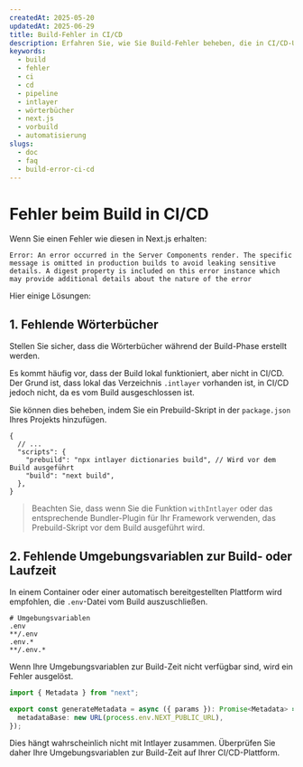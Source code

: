 ```yaml
---
createdAt: 2025-05-20
updatedAt: 2025-06-29
title: Build-Fehler in CI/CD
description: Erfahren Sie, wie Sie Build-Fehler beheben, die in CI/CD-Umgebungen auftreten.
keywords:
  - build
  - fehler
  - ci
  - cd
  - pipeline
  - intlayer
  - wörterbücher
  - next.js
  - vorbuild
  - automatisierung
slugs:
  - doc
  - faq
  - build-error-ci-cd
---
```


# Fehler beim Build in CI/CD

Wenn Sie einen Fehler wie diesen in Next.js erhalten:

```text
Error: An error occurred in the Server Components render. The specific message is omitted in production builds to avoid leaking sensitive details. A digest property is included on this error instance which may provide additional details about the nature of the error
```

Hier einige Lösungen:

## 1. Fehlende Wörterbücher

Stellen Sie sicher, dass die Wörterbücher während der Build-Phase erstellt werden.

Es kommt häufig vor, dass der Build lokal funktioniert, aber nicht in CI/CD. Der Grund ist, dass lokal das Verzeichnis `.intlayer` vorhanden ist, in CI/CD jedoch nicht, da es vom Build ausgeschlossen ist.

Sie können dies beheben, indem Sie ein Prebuild-Skript in der `package.json` Ihres Projekts hinzufügen.

```json5 fileName=package.json
{
  // ...
  "scripts": {
    "prebuild": "npx intlayer dictionaries build", // Wird vor dem Build ausgeführt
    "build": "next build",
  },
}
```

> Beachten Sie, dass wenn Sie die Funktion `withIntlayer` oder das entsprechende Bundler-Plugin für Ihr Framework verwenden, das Prebuild-Skript vor dem Build ausgeführt wird.

## 2. Fehlende Umgebungsvariablen zur Build- oder Laufzeit

In einem Container oder einer automatisch bereitgestellten Plattform wird empfohlen, die `.env`-Datei vom Build auszuschließen.

```text fileName=".gitignore oder .dockerignore"
# Umgebungsvariablen
.env
**/.env
.env.*
**/.env.*
```

Wenn Ihre Umgebungsvariablen zur Build-Zeit nicht verfügbar sind, wird ein Fehler ausgelöst.

```ts
import { Metadata } from "next";

export const generateMetadata = async ({ params }): Promise<Metadata> => ({
  metadataBase: new URL(process.env.NEXT_PUBLIC_URL),
});
```

Dies hängt wahrscheinlich nicht mit Intlayer zusammen. Überprüfen Sie daher Ihre Umgebungsvariablen zur Build-Zeit auf Ihrer CI/CD-Plattform.

